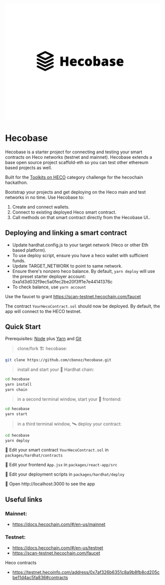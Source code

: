 <p align='center'>
    <img src='./img/logo_square.png'/>
</p>

# Hecobase

Hecobase is a starter project for connecting and testing your smart contracts on Heco networks (testnet and mainnet). Hecobase extends a base open source project scaffold-eth so you can test other ethereum based projects as well.

Built for the <a href="https://hecochain-hackathon.devpost.com/rules" target="_blank">Toolkits on HECO</a> category challenge for the hecochain hackathon.

Bootstrap your projects and get deploying on the Heco main and test networks in no time. Use Hecobase to:

1. Create and connect wallets.
2. Connect to existing deployed Heco smart contract.
3. Call methods on that smart contract directly from the Hecobase UI..

## Deploying and linking a smart contract

- Update hardhat.config.js to your target network (Heco or other Eth based platform).
- To use deploy script, ensure you have a heco wallet with sufficient funds.
- Update TARGET_NETWORK to point to same network.
- Ensure there's nonzero heco balance. By default, `yarn deploy` will use the preset starter deployer account: 0xa1d3d032f9ec5a0fec2be20f3ff1e7e44141376c
- To check balance, use `yarn account`

Use the faucet to grant https://scan-testnet.hecochain.com/faucet

The contract `YourHecoContract.sol` should now be deployed. By default, the app will connect to the HECO testnet.

## Quick Start

Prerequisites: [Node](https://nodejs.org/en/download/) plus [Yarn](https://classic.yarnpkg.com/en/docs/install/) and [Git](https://git-scm.com/downloads)

> clone/fork 🏗 hecobase:

```bash
git clone https://github.com/cbonoz/hecobase.git
```

> install and start your 👷‍ Hardhat chain:

```bash
cd hecobase
yarn install
yarn chain
```

> in a second terminal window, start your 📱 frontend:

```bash
cd hecobase
yarn start
```

> in a third terminal window, 🛰 deploy your contract:

```bash
cd hecobase
yarn deploy
```

🔏 Edit your smart contract `YourHecoContract.sol` in `packages/hardhat/contracts`

📝 Edit your frontend `App.jsx` in `packages/react-app/src`

💼 Edit your deployment scripts in `packages/hardhat/deploy`

📱 Open http://localhost:3000 to see the app

## Useful links

### Mainnet:

- https://docs.hecochain.com/#/en-us/mainnet

### Testnet:

- https://docs.hecochain.com/#/en-us/testnet
- https://scan-testnet.hecochain.com/faucet

Heco contracts

- https://testnet.hecoinfo.com/address/0x7af326b6351c8a9b8fb8cd205cbe11d4ac5fa836#contracts
